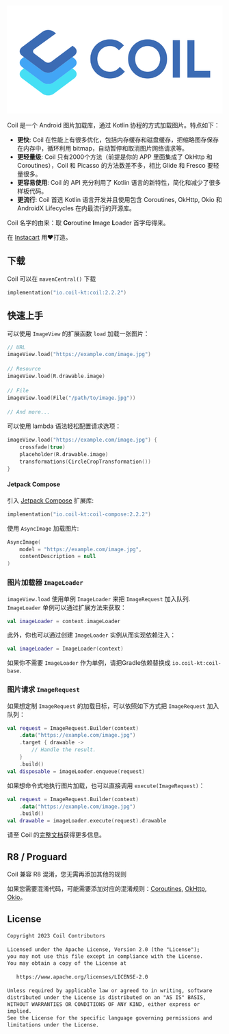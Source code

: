 ![Coil](logo.svg)

Coil 是一个 Android 图片加载库，通过 Kotlin 协程的方式加载图片。特点如下：

- **更快**: Coil 在性能上有很多优化，包括内存缓存和磁盘缓存，把缩略图存保存在内存中，循环利用 bitmap，自动暂停和取消图片网络请求等。
- **更轻量级**: Coil 只有2000个方法（前提是你的 APP 里面集成了 OkHttp 和 Coroutines），Coil 和 Picasso 的方法数差不多，相比 Glide 和 Fresco 要轻量很多。
- **更容易使用**: Coil 的 API 充分利用了 Kotlin 语言的新特性，简化和减少了很多样板代码。
- **更流行**: Coil 首选 Kotlin 语言开发并且使用包含 Coroutines, OkHttp, Okio 和 AndroidX Lifecycles 在内最流行的开源库。

Coil 名字的由来：取 **Co**routine **I**mage **L**oader 首字母得来。

在 [Instacart](https://www.instacart.com) 用❤️打造。

## 下载

Coil 可以在 `mavenCentral()` 下载

```kotlin
implementation("io.coil-kt:coil:2.2.2")
```

## 快速上手

可以使用 `ImageView` 的扩展函数 `load` 加载一张图片：
```kotlin
// URL
imageView.load("https://example.com/image.jpg")

// Resource
imageView.load(R.drawable.image)

// File
imageView.load(File("/path/to/image.jpg"))

// And more...
```

可以使用 lambda 语法轻松配置请求选项：

```kotlin
imageView.load("https://example.com/image.jpg") {
    crossfade(true)
    placeholder(R.drawable.image)
    transformations(CircleCropTransformation())
}
```
#### Jetpack Compose

引入 [Jetpack Compose](https://developer.android.com/jetpack/compose) 扩展库:

```kotlin
implementation("io.coil-kt:coil-compose:2.2.2")
```

使用 `AsyncImage` 加载图片:

```kotlin
AsyncImage(
    model = "https://example.com/image.jpg",
    contentDescription = null
)
```

### 图片加载器 `ImageLoader`
`imageView.load` 使用单例 `ImageLoader` 来把 `ImageRequest` 加入队列. `ImageLoader` 单例可以通过扩展方法来获取：
```kotlin
val imageLoader = context.imageLoader
```

此外，你也可以通过创建 `ImageLoader` 实例从而实现依赖注入：
```kotlin
val imageLoader = ImageLoader(context)
```

如果你不需要 `ImageLoader` 作为单例，请把Gradle依赖替换成 `io.coil-kt:coil-base`.

### 图片请求 `ImageRequest`

如果想定制 `ImageRequest` 的加载目标，可以依照如下方式把 `ImageRequest` 加入队列：

```kotlin
val request = ImageRequest.Builder(context)
    .data("https://example.com/image.jpg")
    .target { drawable ->
        // Handle the result.
    }
    .build()
val disposable = imageLoader.enqueue(request)
```

如果想命令式地执行图片加载，也可以直接调用 `execute(ImageRequest)`：

```kotlin
val request = ImageRequest.Builder(context)
    .data("https://example.com/image.jpg")
    .build()
val drawable = imageLoader.execute(request).drawable
```

请至 Coil 的[完整文档](https://coil-kt.github.io/coil/getting_started/)获得更多信息。

## R8 / Proguard

Coil 兼容 R8 混淆，您无需再添加其他的规则

如果您需要混淆代码，可能需要添加对应的混淆规则：[Coroutines](https://github.com/Kotlin/kotlinx.coroutines/blob/master/kotlinx-coroutines-core/jvm/resources/META-INF/proguard/coroutines.pro), [OkHttp](https://github.com/square/okhttp/blob/master/okhttp/src/jvmMain/resources/META-INF/proguard/okhttp3.pro), [Okio](https://github.com/square/okio/blob/master/okio/src/jvmMain/resources/META-INF/proguard/okio.pro)。

## License

    Copyright 2023 Coil Contributors

    Licensed under the Apache License, Version 2.0 (the "License");
    you may not use this file except in compliance with the License.
    You may obtain a copy of the License at

       https://www.apache.org/licenses/LICENSE-2.0

    Unless required by applicable law or agreed to in writing, software
    distributed under the License is distributed on an "AS IS" BASIS,
    WITHOUT WARRANTIES OR CONDITIONS OF ANY KIND, either express or implied.
    See the License for the specific language governing permissions and
    limitations under the License.
